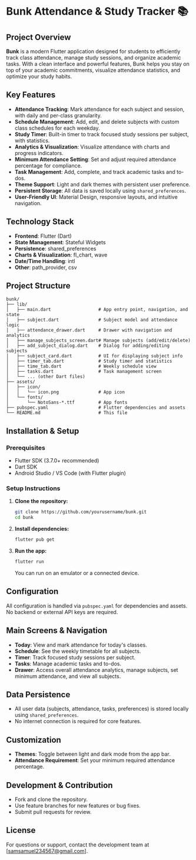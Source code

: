 # Bunk Attendance & Study Tracker 📚

## Project Overview

**Bunk** is a modern Flutter application designed for students to efficiently track class attendance, manage study sessions, and organize academic tasks. With a clean interface and powerful features, Bunk helps you stay on top of your academic commitments, visualize attendance statistics, and optimize your study habits.

## Key Features

- **Attendance Tracking**: Mark attendance for each subject and session, with daily and per-class granularity.
- **Schedule Management**: Add, edit, and delete subjects with custom class schedules for each weekday.
- **Study Timer**: Built-in timer to track focused study sessions per subject, with statistics.
- **Analytics & Visualization**: Visualize attendance with charts and progress indicators.
- **Minimum Attendance Setting**: Set and adjust required attendance percentage for compliance.
- **Task Management**: Add, complete, and track academic tasks and to-dos.
- **Theme Support**: Light and dark themes with persistent user preference.
- **Persistent Storage**: All data is saved locally using `shared_preferences`.
- **User-Friendly UI**: Material Design, responsive layouts, and intuitive navigation.

## Technology Stack

- **Frontend**: Flutter (Dart)
- **State Management**: Stateful Widgets
- **Persistence**: shared_preferences
- **Charts & Visualization**: fl_chart, wave
- **Date/Time Handling**: intl
- **Other**: path_provider, csv

## Project Structure

```
bunk/
├── lib/
│   ├── main.dart                  # App entry point, navigation, and state
│   ├── subject.dart               # Subject model and attendance logic
│   ├── attendance_drawer.dart     # Drawer with navigation and analytics
│   ├── manage_subjects_screen.dart# Manage subjects (add/edit/delete)
│   ├── add_subject_dialog.dart    # Dialog for adding/editing subjects
│   ├── subject_card.dart          # UI for displaying subject info
│   ├── timer_tab.dart             # Study timer and statistics
│   ├── time_tab.dart              # Weekly schedule view
│   ├── tasks.dart                 # Task management screen
│   └── ... (other Dart files)
├── assets/
│   ├── icon/
│   │   └── icon.png               # App icon
│   └── fonts/
│       └── NotoSans-*.ttf         # App fonts
├── pubspec.yaml                   # Flutter dependencies and assets
└── README.md                      # This file
```

## Installation & Setup

### Prerequisites

- Flutter SDK (3.7.0+ recommended)
- Dart SDK
- Android Studio / VS Code (with Flutter plugin)

### Setup Instructions

1. **Clone the repository:**
   ```bash
   git clone https://github.com/yourusername/bunk.git
   cd bunk
   ```

2. **Install dependencies:**
   ```bash
   flutter pub get
   ```

3. **Run the app:**
   ```bash
   flutter run
   ```
   You can run on an emulator or a connected device.

## Configuration

All configuration is handled via `pubspec.yaml` for dependencies and assets. No backend or external API keys are required.

## Main Screens & Navigation

- **Today**: View and mark attendance for today's classes.
- **Schedule**: See the weekly timetable for all subjects.
- **Timer**: Track focused study sessions per subject.
- **Tasks**: Manage academic tasks and to-dos.
- **Drawer**: Access overall attendance analytics, manage subjects, set minimum attendance, and view all subjects.

## Data Persistence

- All user data (subjects, attendance, tasks, preferences) is stored locally using `shared_preferences`.
- No internet connection is required for core features.

## Customization

- **Themes**: Toggle between light and dark mode from the app bar.
- **Attendance Requirement**: Set your minimum required attendance percentage.

## Development & Contribution

- Fork and clone the repository.
- Use feature branches for new features or bug fixes.
- Submit pull requests for review.

## License

For questions or support, contact the development team at [samsamuel234567@gmail.com].
